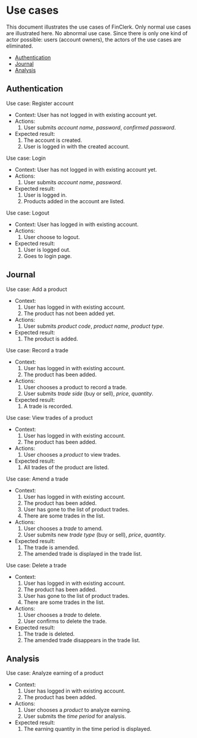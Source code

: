# Use cases

This document illustrates the use cases of FinClerk. Only normal use cases are illustrated here. No abnormal use case. Since there is only one kind of actor possible: users (account owners), the actors of the use cases are eliminated.

- [Authentication](#authentication)
- [Journal](#journal)
- [Analysis](#analysis)

## Authentication

Use case: Register account
- Context: User has not logged in with existing account yet.
- Actions:
    1. User submits *account name*, *password*, *confirmed password*.
- Expected result:
    1. The account is created.
    1. User is logged in with the created account.

Use case: Login
- Context: User has not logged in with existing account yet.
- Actions:
    1. User submits *account name*, *password*.
- Expected result:
    1. User is logged in.
    1. Products added in the account are listed.

Use case: Logout
- Context: User has logged in with existing account.
- Actions:
    1. User choose to logout.
- Expected result:
    1. User is logged out.
    1. Goes to login page.

## Journal

Use case: Add a product
- Context:
    1. User has logged in with existing account.
    1. The product has not been added yet.
- Actions:
    1. User submits *product code*, *product name*, *product type*.
- Expected result:
    1. The product is added.

Use case: Record a trade
- Context:
    1. User has logged in with existing account.
    1. The product has been added.
- Actions:
    1. User chooses a product to record a trade.
    1. User submits *trade side* (buy or sell), *price*, *quantity*.
- Expected result:
    1. A trade is recorded.

Use case: View trades of a product
- Context:
    1. User has logged in with existing account.
    1. The product has been added.
- Actions:
    1. User chooses a *product* to view trades.
- Expected result:
    1. All trades of the product are listed.

Use case: Amend a trade
- Context:
    1. User has logged in with existing account.
    1. The product has been added.
    1. User has gone to the list of product trades.
    1. There are some trades in the list.
- Actions:
    1. User chooses a *trade* to amend.
    1. User submits new *trade type* (buy or sell), *price*, *quantity*.
- Expected result:
    1. The trade is amended.
    1. The amended trade is displayed in the trade list.

Use case: Delete a trade
- Context:
    1. User has logged in with existing account.
    1. The product has been added.
    1. User has gone to the list of product trades.
    1. There are some trades in the list.
- Actions:
    1. User chooses a *trade* to delete.
    1. User confirms to delete the trade.
- Expected result:
    1. The trade is deleted.
    1. The amended trade disappears in the trade list.

## Analysis

Use case: Analyze earning of a product
- Context:
    1. User has logged in with existing account.
    1. The product has been added.
- Actions:
    1. User chooses a *product* to analyze earning.
    1. User submits the *time period* for analysis.
- Expected result:
    1. The earning quantity in the time period is displayed.
